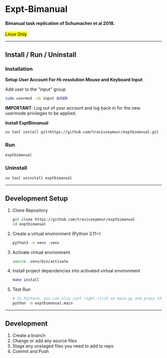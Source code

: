 # Expt-Bimanual
#### Bimanual task replication of Schumacher et al 2018.
<mark>Linux Only</mark>

---

## Install / Run / Uninstall

### Installation

**Setup User Account For Hi-resolution Mouse and Keyboard Input**

Add user to the "input" group
```bash
sudo usermod -aG input $USER
```

__**IMPORTANT**__: Log out of your account and log back in for the new usermode privileges to be applied.

**Install ExptBimanual**

```bash
uv tool install git+https://github.com/travisseymour/exptbimanual.git
```

### Run

```bash
exptbimanual
```

### Uninstall
```bash
uv tool uninstall exptbimanual
```

---

## Development Setup

1. Clone Repository

    ```bash
    git clone https://github.com/travisseymour/exptbimanual
    cd exptbimanual
    ```

1. Create a virtual environment (Python 3.11+)

    ```bash
    python3 -m venv .venv
    ```

1. Activate virtual environment

    ```bash
    source .venv/bin/activate
    ```

1. Install project dependencies into activated virtual environment

    ```bash
    make install
    ```

1. Test Run

    ```bash
   # In PyCharm, you can also just right click on main.py and press the RUN button
    python -m exptbimanual.main
    ```

---

## Development

1. Create a branch
1. Change or add any source files
1. Stage any unstaged files you need to add to repo
1. Commit and Push
